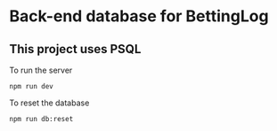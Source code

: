 # Back-end database for BettingLog

## This project uses PSQL 

To run the server

```
npm run dev
```

To reset the database 

```
npm run db:reset
```
